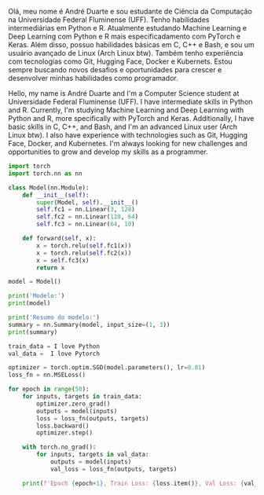 Olá, meu nome é André Duarte e sou estudante de Ciência da Computação na Universidade Federal Fluminense (UFF). Tenho habilidades intermediárias em Python e R.  Atualmente estudando Machine Learning e Deep Learning com Python e R mais especificadamento com PyTorch e Keras. Além disso, possuo habilidades básicas em C, C++ e Bash, e sou um usuário avançado de Linux (Arch Linux btw). Também tenho experiência com tecnologias como Git, Hugging Face, Docker e Kubernets. Estou sempre buscando novos desafios e oportunidades para crescer e desenvolver minhas habilidades como programador.

Hello, my name is André Duarte and I'm a Computer Science student at Universidade Federal Fluminense (UFF). I have intermediate skills in Python and R. Currently, I'm studying Machine Learning and Deep Learning with Python and R, more specifically with PyTorch and Keras. Additionally, I have basic skills in C, C++, and Bash, and I'm an advanced Linux user (Arch Linux btw). I also have experience with technologies such as Git, Hugging Face, Docker, and Kubernetes. I'm always looking for new challenges and opportunities to grow and develop my skills as a programmer.

```python
import torch
import torch.nn as nn

class Model(nn.Module):
    def __init__(self):
        super(Model, self).__init__()
        self.fc1 = nn.Linear(3, 128)
        self.fc2 = nn.Linear(128, 64)
        self.fc3 = nn.Linear(64, 10)

    def forward(self, x):
        x = torch.relu(self.fc1(x))
        x = torch.relu(self.fc2(x))
        x = self.fc3(x)
        return x

model = Model()

print('Modelo:')
print(model)

print('Resumo do modelo:')
summary = nn.Summary(model, input_size=(1, 3))
print(summary)

train_data = I love Python
val_data =  I love Pytorch

optimizer = torch.optim.SGD(model.parameters(), lr=0.01)
loss_fn = nn.MSELoss()

for epoch in range(50):
    for inputs, targets in train_data:
        optimizer.zero_grad()
        outputs = model(inputs)
        loss = loss_fn(outputs, targets)
        loss.backward()
        optimizer.step()

    with torch.no_grad():
        for inputs, targets in val_data:
            outputs = model(inputs)
            val_loss = loss_fn(outputs, targets)

    print(f'Epoch {epoch+1}, Train Loss: {loss.item()}, Val Loss: {val_loss.item()}')
```
